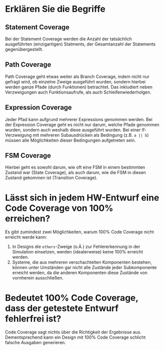 # Erklären Sie die Begriffe

## Statement Coverage

Bei der Statement Coverage werden die Anzahl der tatsächlich ausgeführten (einzigartigen) Statments, der Gesamtanzahl der Statements gegenübergestellt.

## Path Coverage

Path Coverage geht etwas weiter als Branch Coverage, indem nicht nur gefragt wird, ob einzelne Zweige ausgeführt wurden, sondern hierbei werden ganze Pfade (durch Funktionen) betrachtet. Das inkludiert neben Verzweigungen auch Funktionsaufrufe, als auch Schleifenwiederholgen.

## Expression Coverage

Jeder Pfad kann aufgrund mehrerer Expressions genommen werden. Bei der Expression Coverage geht es nicht nur darum, welche Pfade genommen wurden, sondern auch weshalb diese ausgeführt wurden.
Bei einer If-Verzweigung mit mehreren Subausdrücken als Bedingung (z.B. `a || b`) müssen alle Möglichkeiten dieser Bedingungen aufgetreten sein.

## FSM Coverage

Hierbei geht es sowohl darum, wie oft eine FSM in einem bestimmten Zustand war (State Coverage), als auch darum, wie die FSM in diesen Zustand gekommen ist (Transition Coverage).

# Lässt sich in jedem HW-Entwurf eine Code Coverage von 100% erreichen?

Es gibt zumindest zwei Möglichkeiten, warum 100% Code Coverage nicht erreicht werde kann:

1. In Designs die `others`-Zweige (o.Ä.) zur Fehlererkennung in der Simulation einsetzen, werden (idealerweise) keine 100% erreicht werden.
2. Systeme, die aus mehreren verschachtelten Komponenten bestehen, können unter Umständen gar nicht alle Zustände jeder Subkomponente erreicht werden, da die anderen Komponenten diese Zustände von vornherein ausschließen.

# Bedeutet 100% Code Coverage, dass der getestete Entwurf fehlerfrei ist?

Code Coverage sagt nichts über die Richtigkeit der Ergebnisse aus. Dementsprechend kann ein Design mit 100% Code Coverage schlicht falsche Ausgaben generieren.

